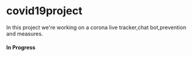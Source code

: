 # covid19project
In this project we're working on a corona live tracker,chat bot,prevention and measures.
<h4 bgcolor="red">In Progress</h4>

